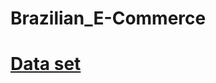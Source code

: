# Brazilian_E-Commerce



# [Data set](https://www.kaggle.com/datasets/olistbr/brazilian-ecommerce)
